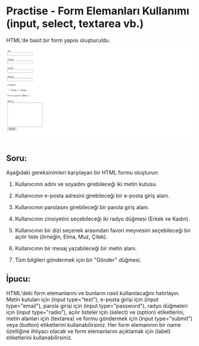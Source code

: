 # Practise - Form Elemanları Kullanımı (input, select, textarea vb.)

HTML'de basit bir form yapısı oluştıuruldu.

![page img](images/page_img.png)

## Soru:

Aşağıdaki gereksinimleri karşılayan bir HTML formu oluşturun:

1. Kullanıcının adını ve soyadını girebileceği iki metin kutusu.

2. Kullanıcının e-posta adresini girebileceği bir e-posta giriş alanı.

3. Kullanıcının parolasını girebileceği bir parola giriş alanı.

4. Kullanıcının cinsiyetini seçebileceği iki radyo düğmesi (Erkek ve Kadın).

5. Kullanıcının bir dizi seçenek arasından favori meyvesini seçebileceği bir açılır liste (örneğin, Elma, Muz, Çilek).

6. Kullanıcının bir mesaj yazabileceği bir metin alanı.

7. Tüm bilgileri göndermek için bir "Gönder" düğmesi.

## İpucu:

HTML'deki form elemanlarını ve bunların nasıl kullanılacağını hatırlayın. Metin kutuları için (input type="text"), e-posta girişi için (input type="email"), parola girişi için (input type="password"), radyo düğmeleri için (input type="radio"), açılır listeler için (select) ve (option) etiketlerini, metin alanları için (textarea) ve formu göndermek için (input type="submit") veya (button) etiketlerini kullanabilirsiniz. Her form elemanının bir name özelliğine ihtiyacı olacak ve form elemanlarını açıklamak için (label) etiketlerini kullanabilirsiniz.
